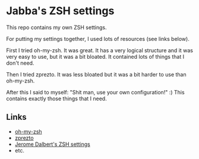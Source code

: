 # Jabba's ZSH settings

This repo contains my own ZSH settings.

For putting my settings together, I used
lots of resources (see links below).

First I tried oh-my-zsh. It was great. It has a very
logical structure and it was very easy to use, but it
was a bit bloated. It contained lots of things that I
don't need.

Then I tried zprezto. It was less bloated but it was
a bit harder to use than oh-my-zsh.

After this I said to myself: "Shit man, use your own
configuration!" :) This contains exactly those things
that I need.

## Links

* [oh-my-zsh](https://github.com/robbyrussell/oh-my-zsh)
* [zprezto](https://github.com/sorin-ionescu/prezto)
* [Jerome Dalbert's ZSH settings](https://github.com/jeromedalbert/dotfiles)
* etc.
